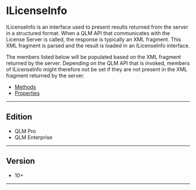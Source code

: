 # ILicenseInfo

ILicenseInfo is an interface used to present results returned from the server in a structured format. When a QLM API that communicates with the License Server is called, the response is typically an XML fragment. This XML fragment is parsed and the result is loaded in an ILicenseInfo interface.

The members listed below will be populated based on the XML fragment returned by the server. Depending on the QLM API that is invoked, members of ILicenseInfo might therefore not be set if they are not present in the XML fragment returned by the server.

* [Methods](methods/)
* [Properties](properties.md)

***

## Edition

* QLM Pro
* QLM Enterprise

***

## Version

* 10+

***

